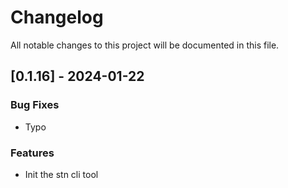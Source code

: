 # Changelog

All notable changes to this project will be documented in this file.

## [0.1.16] - 2024-01-22

### Bug Fixes

- Typo

### Features

- Init the stn cli tool

<!-- generated by git-cliff -->
